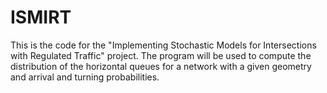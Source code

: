 # ISMIRT

This is the code for the "Implementing Stochastic Models for Intersections with Regulated Traffic" project. The program will be used to compute the distribution of the horizontal queues for a network with a given geometry and arrival and turning probabilities.
